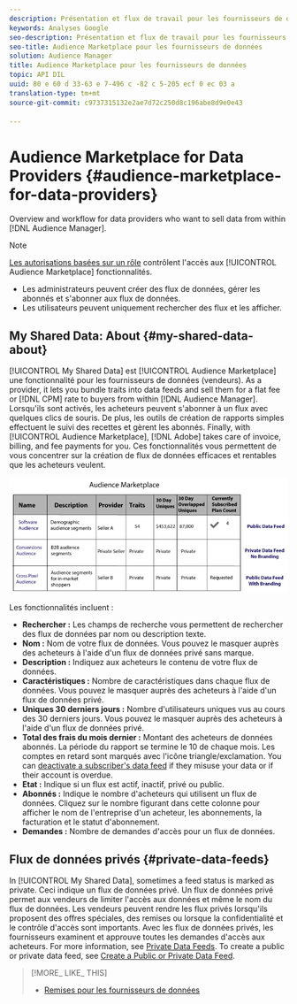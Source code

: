 ```yaml
---
description: Présentation et flux de travail pour les fournisseurs de données qui souhaitent vendre des données à partir d'Audience Manager.
keywords: Analyses Google
seo-description: Présentation et flux de travail pour les fournisseurs de données qui souhaitent vendre des données à partir d'Audience Manager.
seo-title: Audience Marketplace pour les fournisseurs de données
solution: Audience Manager
title: Audience Marketplace pour les fournisseurs de données
topic: API DIL
uuid: 80 e 60 d 33-63 e 7-496 c -82 c 5-205 ecf 0 ec 03 a
translation-type: tm+mt
source-git-commit: c9737315132e2ae7d72c250d8c196abe8d9e0e43

---
```



# Audience Marketplace for Data Providers {#audience-marketplace-for-data-providers}

Overview and workflow for data providers who want to sell data from within [!DNL Audience Manager].

<!-- c_marketplace_provider.xml -->

>[!NOTE]
>
>[Les autorisations basées sur un rôle](../../../reporting/reports-dashboard.md) contrôlent l&#39;accès aux [!UICONTROL Audience Marketplace] fonctionnalités.
>
>* Les administrateurs peuvent créer des flux de données, gérer les abonnés et s&#39;abonner aux flux de données.
>* Les utilisateurs peuvent uniquement rechercher des flux et les afficher.


## My Shared Data: About {#my-shared-data-about}

[!UICONTROL My Shared Data] est [!UICONTROL Audience Marketplace] une fonctionnalité pour les fournisseurs de données (vendeurs). As a provider, it lets you bundle traits into data feeds and sell them for a flat fee or [!DNL CPM] rate to buyers from within [!DNL Audience Manager]. Lorsqu&#39;ils sont activés, les acheteurs peuvent s&#39;abonner à un flux avec quelques clics de souris. De plus, les outils de création de rapports simples effectuent le suivi des recettes et gèrent les abonnés. Finally, with [!UICONTROL Audience Marketplace], [!DNL Adobe] takes care of invoice, billing, and fee payments for you. Ces fonctionnalités vous permettent de vous concentrer sur la création de flux de données efficaces et rentables que les acheteurs veulent.

![](assets/seller_marketplace.png)

<!-- c_myshared_data.xml -->

Les fonctionnalités incluent :

* **Rechercher :** Les champs de recherche vous permettent de rechercher des flux de données par nom ou description texte.
* **Nom :** Nom de votre flux de données. Vous pouvez le masquer auprès des acheteurs à l&#39;aide d&#39;un flux de données privé sans marque.
* **Description :** Indiquez aux acheteurs le contenu de votre flux de données.
* **Caractéristiques :** Nombre de caractéristiques dans chaque flux de données. Vous pouvez le masquer auprès des acheteurs à l&#39;aide d&#39;un flux de données privé.
* **Uniques 30 derniers jours :** Nombre d&#39;utilisateurs uniques vus au cours des 30 derniers jours. Vous pouvez le masquer auprès des acheteurs à l&#39;aide d&#39;un flux de données privé.
* **Total des frais du mois dernier :** Montant des acheteurs de données abonnés. La période du rapport se termine le 10 de chaque mois. Les comptes en retard sont marqués avec l&#39;icône triangle/exclamation. You can [deactivate a subscriber&#39;s data feed](../../../features/audience-marketplace/marketplace-data-providers/marketplace-create-manage-feeds.md#deactivate-data-feed) if they misuse your data or if their account is overdue.
* **Etat :** Indique si un flux est actif, inactif, privé ou public.
* **Abonnés :** Indique le nombre d&#39;acheteurs qui utilisent un flux de données. Cliquez sur le nombre figurant dans cette colonne pour afficher le nom de l&#39;entreprise d&#39;un acheteur, les abonnements, la facturation et le statut d&#39;abonnement.
* **Demandes :** Nombre de demandes d&#39;accès pour un flux de données.

## Flux de données privés {#private-data-feeds}

In [!UICONTROL My Shared Data], sometimes a feed status is marked as private. Ceci indique un flux de données privé. Un flux de données privé permet aux vendeurs de limiter l&#39;accès aux données et même le nom du flux de données. Les vendeurs peuvent rendre les flux privés lorsqu&#39;ils proposent des offres spéciales, des remises ou lorsque la confidentialité et le contrôle d&#39;accès sont importants. Avec les flux de données privés, les fournisseurs examinent et approuve toutes les demandes d&#39;accès aux acheteurs. For more information, see [Private Data Feeds](../../../features/audience-marketplace/marketplace-private-feeds.md). To create a public or private data feed, see [Create a Public or Private Data Feed](../../../features/audience-marketplace/marketplace-data-providers/marketplace-create-manage-feeds.md#create-public-private-data-feed).

>[!MORE_ LIKE_ THIS]
>
>* [Remises pour les fournisseurs de données](../../../features/audience-marketplace/marketplace-data-providers/marketplace-create-manage-feeds.md#discounts)


